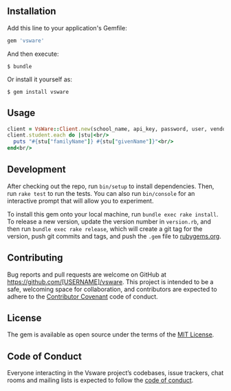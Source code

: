 ## Installation

Add this line to your application's Gemfile:

```ruby
gem 'vsware'
```

And then execute:

    $ bundle

Or install it yourself as:

    $ gem install vsware

## Usage

```ruby
client = VsWare::Client.new(school_name, api_key, password, user, vendor)<br/>
client.student.each do |stu|<br/>
  puts "#{stu["familyName"]} #{stu["givenName"]}"<br/>
end<br/>
```

## Development

After checking out the repo, run `bin/setup` to install dependencies. Then, run `rake test` to run the tests. You can also run `bin/console` for an interactive prompt that will allow you to experiment.

To install this gem onto your local machine, run `bundle exec rake install`. To release a new version, update the version number in `version.rb`, and then run `bundle exec rake release`, which will create a git tag for the version, push git commits and tags, and push the `.gem` file to [rubygems.org](https://rubygems.org).

## Contributing

Bug reports and pull requests are welcome on GitHub at https://github.com/[USERNAME]/vsware. This project is intended to be a safe, welcoming space for collaboration, and contributors are expected to adhere to the [Contributor Covenant](http://contributor-covenant.org) code of conduct.

## License

The gem is available as open source under the terms of the [MIT License](https://opensource.org/licenses/MIT).

## Code of Conduct

Everyone interacting in the Vsware project’s codebases, issue trackers, chat rooms and mailing lists is expected to follow the [code of conduct](https://github.com/[USERNAME]/vsware/blob/master/CODE_OF_CONDUCT.md).
